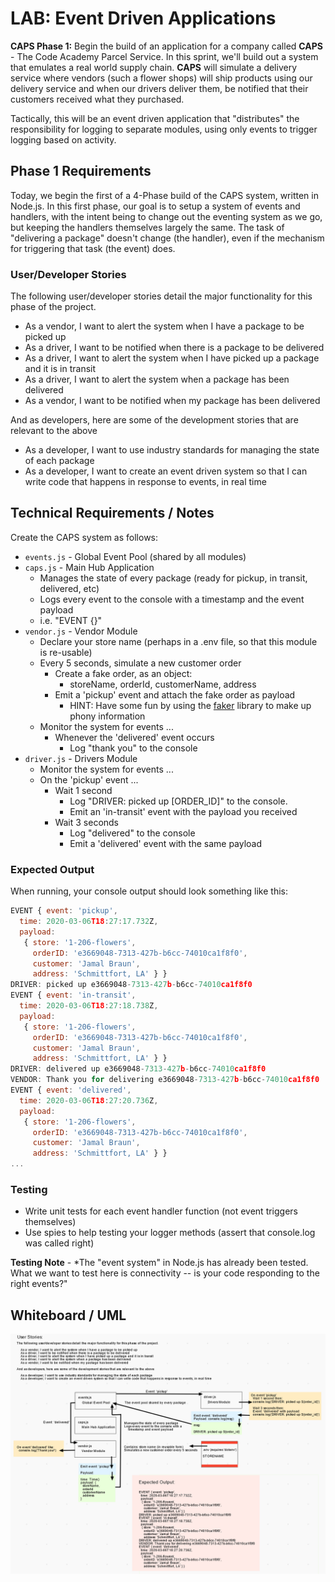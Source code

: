 # LAB: Event Driven Applications

**CAPS Phase 1:** Begin the build of an application for a company called **CAPS** - The Code Academy Parcel Service. In this sprint, we'll build out a system that emulates a real world supply chain. **CAPS** will simulate a delivery service where vendors (such a flower shops) will ship products using our delivery service and when our drivers deliver them, be notified that their customers received what they purchased.

Tactically, this will be an event driven application that "distributes" the responsibility for logging to separate modules, using only events to trigger logging based on activity.

## Phase 1 Requirements

Today, we begin the first of a 4-Phase build of the CAPS system, written in Node.js. In this first phase, our goal is to setup a system of events and handlers, with the intent being to change out the eventing system as we go, but keeping the handlers themselves largely the same. The task of "delivering a package" doesn't change (the handler), even if the mechanism for triggering that task (the event) does.

### User/Developer Stories

The following user/developer stories detail the major functionality for this phase of the project.

- As a vendor, I want to alert the system when I have a package to be picked up
- As a driver, I want to be notified when there is a package to be delivered
- As a driver, I want to alert the system when I have picked up a package and it is in transit
- As a driver, I want to alert the system when a package has been delivered
- As a vendor, I want to be notified when my package has been delivered

And as developers, here are some of the development stories that are relevant to the above

- As a developer, I want to use industry standards for managing the state of each package
- As a developer, I want to create an event driven system so that I can write code that happens in response to events, in real time

## Technical Requirements / Notes

Create the CAPS system as follows:

- `events.js` - Global Event Pool (shared by all modules)
- `caps.js` - Main Hub Application
  - Manages the state of every package (ready for pickup, in transit, delivered, etc)
  - Logs every event to the console with a timestamp and the event payload
  - i.e.  "EVENT {}"
- `vendor.js` - Vendor Module
  - Declare your store name (perhaps in a .env file, so that this module is re-usable)
  - Every 5 seconds, simulate a new customer order
    - Create a fake order, as an object:
      - storeName, orderId, customerName, address
    - Emit a 'pickup' event and attach the fake order as payload
      - HINT: Have some fun by using the [faker](https://www.npmjs.com/package/faker) library to make up phony information
  - Monitor the system for events ...
    - Whenever the 'delivered' event occurs
      - Log "thank you" to the console
- `driver.js` - Drivers Module
  - Monitor the system for events ...
  - On the 'pickup' event ...
    - Wait 1 second
      - Log "DRIVER: picked up [ORDER_ID]" to the console.
      - Emit an 'in-transit' event with the payload you received
    - Wait 3 seconds
      - Log "delivered" to the console
      - Emit a 'delivered' event with the same payload

### Expected Output

When running, your console output should look something like this:

```javascript
EVENT { event: 'pickup',
  time: 2020-03-06T18:27:17.732Z,
  payload:
   { store: '1-206-flowers',
     orderID: 'e3669048-7313-427b-b6cc-74010ca1f8f0',
     customer: 'Jamal Braun',
     address: 'Schmittfort, LA' } }
DRIVER: picked up e3669048-7313-427b-b6cc-74010ca1f8f0
EVENT { event: 'in-transit',
  time: 2020-03-06T18:27:18.738Z,
  payload:
   { store: '1-206-flowers',
     orderID: 'e3669048-7313-427b-b6cc-74010ca1f8f0',
     customer: 'Jamal Braun',
     address: 'Schmittfort, LA' } }
DRIVER: delivered up e3669048-7313-427b-b6cc-74010ca1f8f0
VENDOR: Thank you for delivering e3669048-7313-427b-b6cc-74010ca1f8f0
EVENT { event: 'delivered',
  time: 2020-03-06T18:27:20.736Z,
  payload:
   { store: '1-206-flowers',
     orderID: 'e3669048-7313-427b-b6cc-74010ca1f8f0',
     customer: 'Jamal Braun',
     address: 'Schmittfort, LA' } }
...
```

### Testing

- Write unit tests for each event handler function (not event triggers themselves)
- Use spies to help testing your logger methods (assert that console.log was called right)

**Testing Note** - *The "event system" in Node.js has already been tested. What we want to test here is connectivity -- is your code responding to the right events?"

## Whiteboard / UML

![whiteboard-caps](./assets/CAPSWhiteboardUML_SS.png)
